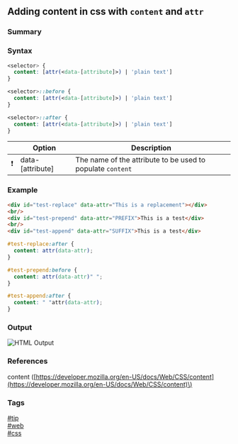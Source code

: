 ## Adding content in css with `content` and `attr`

### Summary


### Syntax
```css
<selector> {
  content: [attr(<data-[attribute]>) | 'plain text']
}

<selector>::before {
  content: [attr(<data-[attribute]>) | 'plain text']
}

<selector>::after {
  content: [attr(<data-[attribute]>) | 'plain text']
}
```
    
|               | Option           | Description                                                |  
| :-----------: | ---------------- | ---------------------------------------------------------- |  
| :exclamation: | data-[attribute] | The name of the attribute to be used to populate `content` |  
  
### Example
```html
<div id="test-replace" data-attr="This is a replacement"></div>
<br/>
<div id="test-prepend" data-attr="PREFIX">This is a test</div>
<br/>
<div id="test-append" data-attr="SUFFIX">This is a test</div>
```

```css
#test-replace:after {
  content: attr(data-attr);
}

#test-prepend:before {
  content: attr(data-attr)" ";
}

#test-append:after {
  content: " "attr(data-attr);
}
```

### Output   
![HTML Output](https://cloud.githubusercontent.com/assets/19519411/17655480/6c1ad2ec-6274-11e6-9f83-5f9ca1ca5832.png)

### References
content \([https://developer.mozilla.org/en-US/docs/Web/CSS/content](https://developer.mozilla.org/en-US/docs/Web/CSS/content)\)

### Tags
[#tip](../../tips.md)  
[#web](../web.md)  
[#css](css.md)  
